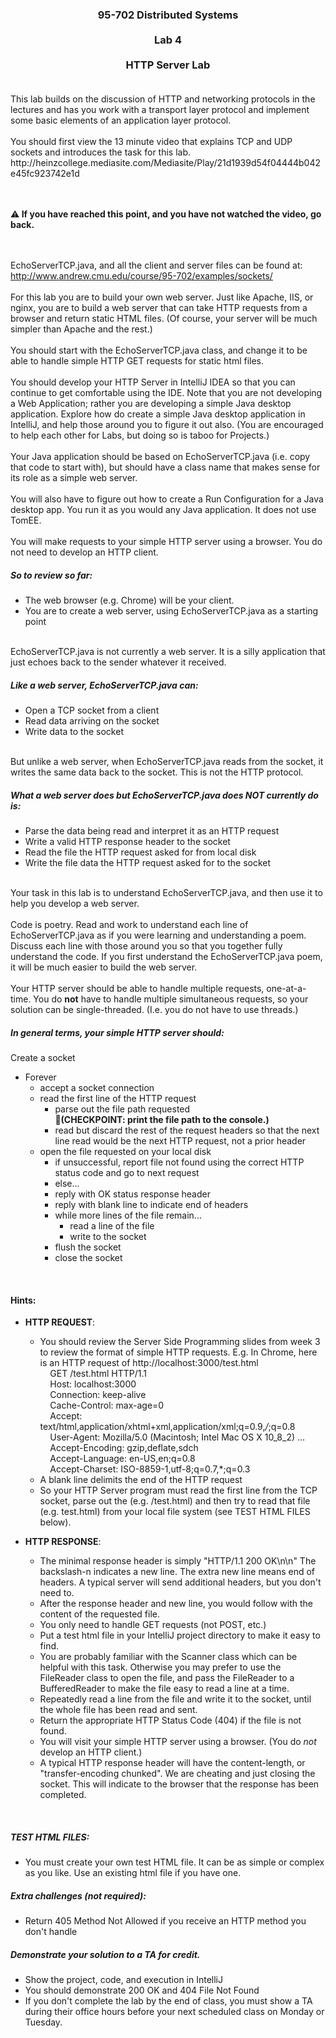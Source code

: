 <h3 align="center"> 95-702 Distributed Systems <br><br>
  Lab 4 <br><br>
  HTTP Server Lab<br><br></h3>
This lab builds on the discussion of HTTP and networking protocols in the
lectures and has you work with a transport layer protocol and implement some
basic elements of an application layer protocol.<br><br>
You should first view the 13 minute video that explains TCP and UDP sockets
and introduces the task for this lab.<br>
http://heinzcollege.mediasite.com/Mediasite/Play/21d1939d54f04444b042e45fc923742e1d

<br><br>
:warning:<b> If you have reached this point, and you have not watched the video, go back.</b>

<br><br>
EchoServerTCP.java, and all the client and server files can be found at:<br>
http://www.andrew.cmu.edu/course/95-702/examples/sockets/<br><br>
For this lab you are to build your own web server.  Just like Apache, IIS,
or nginx, you are to build a web server that can take HTTP requests from a
browser and return static HTML files.  (Of course, your server will be much
simpler than Apache and the rest.)<br><br>
You should start with the EchoServerTCP.java class, and change it to be able
to handle simple HTTP GET requests for static html files.<br><br>
You should develop your HTTP Server in IntelliJ IDEA so that you can continue
to get comfortable using the IDE. Note that you are not developing a Web
Application; rather you are developing a simple Java desktop application.
Explore how do create a simple Java desktop application in IntelliJ, and help
those around you to figure it out also. (You are encouraged to help each other
for Labs, but doing so is taboo for Projects.)<br><br>
Your Java application should be based on EchoServerTCP.java (i.e. copy that code
to start with), but should have a class name that makes sense for its role as a
simple web server. <br><br>
You will also have to figure out how to create a Run Configuration for a Java
desktop app.  You run it as you would any Java application. It does not use
TomEE.<br><br>
You will make requests to your simple HTTP server using a browser.  You do not
need to develop an HTTP client.<br>

##### So to review so far:
  * The web browser (e.g. Chrome) will be your client.
  * You are to create a web server, using EchoServerTCP.java as a starting point

<br>
EchoServerTCP.java is not currently a web server. It is a silly application
that just echoes back to the sender whatever it received.  <br>

##### Like a web server, EchoServerTCP.java can:
  * Open a TCP socket from a client
  * Read data arriving on the socket
  * Write data to the socket

<br>
But unlike a web server, when EchoServerTCP.java reads from the socket, it
writes the same data back to the socket.  This is not the HTTP protocol.<br>
 
##### What a web server does but EchoServerTCP.java does NOT currently do is:
  * Parse the data being read and interpret it as an HTTP request
  * Write a valid HTTP response header to the socket
  * Read the file the HTTP request asked for from local disk
  * Write the file data the HTTP request asked for to the socket

<br>
Your task in this lab is to understand EchoServerTCP.java, and then use it to 
help you develop a web server. <br><br>
Code is poetry. Read and work to understand each line of EchoServerTCP.java as
if you were learning and understanding a poem. Discuss each line with those
around you so that you together fully understand the code. If you first
understand the EchoServerTCP.java poem, it will be much easier to build the web
server.<br><br>
Your HTTP server should be able to handle multiple requests, one-at-a-time. You
do <b>not</b> have to handle multiple simultaneous requests, so your solution can be
single-threaded. (I.e. you do not have to use threads.)<br>

##### In general terms, your simple HTTP server should:
Create a socket
  * Forever
    * accept a socket connection
    * read the first line of the HTTP request
      * parse out the file path requested<br>
            :checkered_flag:<b>(CHECKPOINT: print the file path to the console.)</b>
      * read but discard the rest of the request headers
                  so that the next line read would be the next HTTP 
                  request, not a prior header
    * open the file requested on your local disk
      * if unsuccessful, report file not found using the correct HTTP status
                  code and go to next request
      * else...
      * reply with OK status response header
      * reply with blank line to indicate end of headers
      * while more lines of the file remain...
        * read a line of the file
        * write to the socket
      * flush the socket
      * close the socket
<br>

#### Hints:
  * <b>HTTP REQUEST</b>:
    * You should review the Server Side Programming slides from week 3 to review
        the format of simple HTTP requests.
              E.g. In Chrome, here is an HTTP request of http://localhost:3000/test.html<br>
                  &nbsp;&nbsp;&nbsp;&nbsp;GET /test.html HTTP/1.1<br>
                  &nbsp;&nbsp;&nbsp;&nbsp;Host: localhost:3000<br>
                  &nbsp;&nbsp;&nbsp;&nbsp;Connection: keep-alive<br>
                  &nbsp;&nbsp;&nbsp;&nbsp;Cache-Control: max-age=0<br>
                  &nbsp;&nbsp;&nbsp;&nbsp;Accept: text/html,application/xhtml+xml,application/xml;q=0.9,*/*;q=0.8<br>
                  &nbsp;&nbsp;&nbsp;&nbsp;User-Agent: Mozilla/5.0 (Macintosh; Intel Mac OS X 10_8_2)  ...<br>
                  &nbsp;&nbsp;&nbsp;&nbsp;Accept-Encoding: gzip,deflate,sdch<br>
                  &nbsp;&nbsp;&nbsp;&nbsp;Accept-Language: en-US,en;q=0.8<br>
                  &nbsp;&nbsp;&nbsp;&nbsp;Accept-Charset: ISO-8859-1,utf-8;q=0.7,*;q=0.3<br>
    * A blank line delimits the end of the HTTP request
    * So your HTTP Server program must read the first line from the TCP socket,
        parse out the <resource identifier> (e.g. /test.html) and then try to read
        that file (e.g. test.html) from your local file system (see TEST HTML FILES
        below).
      
  * <b>HTTP RESPONSE</b>:
    * The minimal response header is simply "HTTP/1.1 200 OK\n\n"  The backslash-n
              indicates a new line.  The extra new line means end of headers.  A typical
              server will send additional headers, but you don't need to.
    * After the response header and new line, you would follow with the content
          of the requested file.
    * You only need to handle GET requests (not POST, etc.)
    * Put a test html file in your IntelliJ project directory to make it easy to
          find.
    * You are probably familiar with the Scanner class which can be helpful with
          this task.  Otherwise you may prefer to use the FileReader class to open
          the file, and pass the FileReader to a BufferedReader to make the file
          easy to read a line at a time.
    * Repeatedly read a line from the file and write it to the socket, until the
              whole file has been read and sent.
    * Return the appropriate HTTP Status Code (404) if the file is not found.
    * You will visit your simple HTTP server using a browser.
              (You do *not* develop an HTTP client.)
    * A typical HTTP response header will have the content-length, or 
          "transfer-encoding chunked".  We are cheating and just closing the socket.
          This will indicate to the browser that the response has been completed.
<br>

##### TEST HTML FILES:
  * You must create your own test HTML file.  It can be as simple or complex
      as you like.  Use an existing html file if you have one.


##### Extra challenges (not required):
  * Return 405 Method Not Allowed if you receive an HTTP method you don't handle


##### Demonstrate your solution to a TA for credit.
  * Show the project, code, and execution in IntelliJ
  * You should demonstrate 200 OK and 404 File Not Found
  * If you don't complete the lab by the end of class, you must show a TA during
    their office hours before your next scheduled class on Monday or Tuesday.

